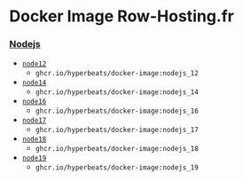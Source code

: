 # Docker Image Row-Hosting.fr



### [Nodejs](/nodejs)

* [`node12`](/nodejs/12)
  * `ghcr.io/hyperbeats/docker-image:nodejs_12`
* [`node14`](/nodejs/14)
  * `ghcr.io/hyperbeats/docker-image:nodejs_14`
* [`node16`](/nodejs/16)
  * `ghcr.io/hyperbeats/docker-image:nodejs_16`
* [`node17`](/nodejs/17)
  * `ghcr.io/hyperbeats/docker-image:nodejs_17`
* [`node18`](/nodejs/18)
  * `ghcr.io/hyperbeats/docker-image:nodejs_18`
* [`node19`](/nodejs/19)
  * `ghcr.io/hyperbeats/docker-image:nodejs_19`  
  
